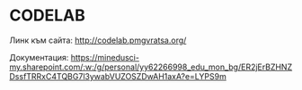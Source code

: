 # CODELAB

Линк към сайта: http://codelab.pmgvratsa.org/

Документация: https://minedusci-my.sharepoint.com/:w:/g/personal/yy62266998_edu_mon_bg/ER2jErBZHNZDssfTRRxC4TQBG7l3ywabVUZOSZDwAH1axA?e=LYPS9m

